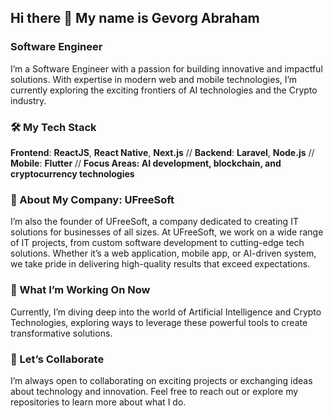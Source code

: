 ## Hi there 👋 My name is Gevorg Abraham

### Software Engineer
I’m a Software Engineer with a passion for building innovative and impactful solutions. With expertise in modern web and mobile technologies, I’m currently exploring the exciting frontiers of AI technologies and the Crypto industry.

### 🛠️ My Tech Stack
**Frontend**: **ReactJS**, **React Native**, **Next.js** //
**Backend**: **Laravel**, **Node.js** //
**Mobile**: **Flutter** //
**Focus Areas: AI development, blockchain, and cryptocurrency technologies**
### 💼 About My Company: UFreeSoft
I’m also the founder of UFreeSoft, a company dedicated to creating IT solutions for businesses of all sizes. At UFreeSoft, we work on a wide range of IT projects, from custom software development to cutting-edge tech solutions. Whether it’s a web application, mobile app, or AI-driven system, we take pride in delivering high-quality results that exceed expectations.

### 🌟 What I’m Working On Now
Currently, I’m diving deep into the world of Artificial Intelligence and Crypto Technologies, exploring ways to leverage these powerful tools to create transformative solutions.

### 🚀 Let’s Collaborate
I’m always open to collaborating on exciting projects or exchanging ideas about technology and innovation. Feel free to reach out or explore my repositories to learn more about what I do.
